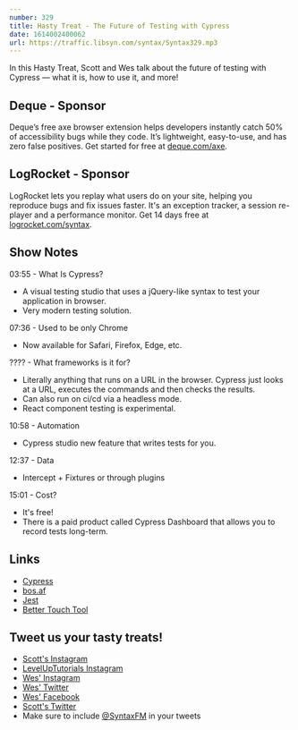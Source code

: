 ```yaml
---
number: 329
title: Hasty Treat - The Future of Testing with Cypress
date: 1614002400062
url: https://traffic.libsyn.com/syntax/Syntax329.mp3
---
```


In this Hasty Treat, Scott and Wes talk about the future of testing with Cypress — what it is, how to use it, and more!

## Deque - Sponsor
Deque’s free axe browser extension helps developers instantly catch 50% of accessibility bugs while they code. It’s lightweight, easy-to-use, and has zero false positives. Get started for free at [deque.com/axe](https://deque.com/axe/?utm_source=syntax&utm_medium=podcast&utm_campaign=axe_extension).

## LogRocket - Sponsor
LogRocket lets you replay what users do on your site, helping you reproduce bugs and fix issues faster. It's an exception tracker, a session re-player and a performance monitor. Get 14 days free at [logrocket.com/syntax](https://logrocket.com/syntax).

## Show Notes
03:55 - What Is Cypress?
* A visual testing studio that uses a jQuery-like syntax to test your application in browser.
* Very modern testing solution.

07:36 - Used to be only Chrome
* Now available for Safari, Firefox, Edge, etc.

???? - What frameworks is it for?
* Literally anything that runs on a URL in the browser. Cypress just looks at a URL, executes the commands and then checks the results.
* Can also run on ci/cd via a headless mode.
* React component testing is experimental.

10:58 - Automation
* Cypress studio new feature that writes tests for you.

12:37 - Data
* Intercept + Fixtures or through plugins

15:01 - Cost?
* It's free! 
* There is a paid product called Cypress Dashboard that allows you to record tests long-term.

## Links
* [Cypress](https://www.cypress.io/)
* [bos.af](https://bos.af/)
* [Jest](https://jestjs.io/)
* [Better Touch Tool](https://folivora.ai/)

## Tweet us your tasty treats!
* [Scott's Instagram](https://www.instagram.com/stolinski/)
* [LevelUpTutorials Instagram](https://www.instagram.com/LevelUpTutorials/)
* [Wes' Instagram](https://www.instagram.com/wesbos/)
* [Wes' Twitter](https://twitter.com/wesbos)
* [Wes' Facebook](https://www.facebook.com/wesbos.developer)
* [Scott's Twitter](https://twitter.com/stolinski)
* Make sure to include [@SyntaxFM](https://twitter.com/SyntaxFM) in your tweets
